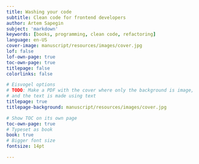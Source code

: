 ```yaml
---
title: Washing your code
subtitle: Clean code for frontend developers
author: Artem Sapegin
subject: 'markdown'
keywords: [books, programming, clean code, refactoring]
language: en-US
cover-image: manuscript/resources/images/cover.jpg
lof: false
lof-own-page: true
toc-own-page: true
titlepage: false
colorlinks: false

# Eisvogel options
# TODO: Make a PDF with the cover where only the background is image,
# and the text is made using text
titlepage: true
titlepage-background: manuscript/resources/images/cover.jpg

# Show TOC on its own page
toc-own-page: true
# Typeset as book
book: true
# Bigger font size
fontsize: 14pt

---
```

